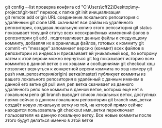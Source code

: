 git config --list           проверка конфига
cd "C:\Users\cff22\Desktop\my-projects\git-test"         переход к папке
git init            инициализация  
git remote add origin URL          соединение локального репозитория с удалённым
git clone URL           скачивает все файлы из удалённого репозитория, создавая локальную копию этого репозитория
git status          показывает текущий статус всех несохранённых изменений фалов в репозитории
git add .         подготавливает данные файлы к следующему коммиту, добавляя их в хранилище файлов, готовых к коммиту
git commit -m "message"           запоминает версию (коммит) всех файлов в репозитории из индекса и присваивает ей уникальный код, по которому затем к этой версии можно вернуться
git log         показывает историю всех коммитов в данной ветке с их хэшами и сообщениями
git checkout хэш            позволяет вернуться к конкретной версии коммита по хэш номеру
git push имя_репозитория(origin) ветка(master)          публикует коммиты из вашего локального репозитория в удалённый с данным именем в данной его ветке
git pull имя_реп ветка          скачивает из данного удалённого репо все коммиты в данной ветке, которых ещё нет в локальном репо
git branch          выводит список локальных веток, доступных прямо сейчас в данном локальном репозитории
git branch имя_ветки            создаёт новую локальную ветку из той, на которой прямо сейчас находится пользователь
git checkout имя_ветки          переключает пользователя на данную локальную ветку. Все новые коммиты после этого будут делаться именно в этой ветке
